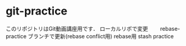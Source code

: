 # git-practice
このリポジトリはGit動画講座用です．
ローカルリポで変更　　
rebase-practice ブランチで更新(rebase conflict用)
rebase用
stash practice

